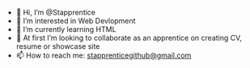 - 👋 Hi, I’m @Stapprentice
- 👀 I’m interested in Web Devlopment
- 🌱 I’m currently learning HTML
- 💞️  At first I’m looking to collaborate as an apprentice on creating CV, resume or showcase site
- 📫 How to reach me: stapprenticegithub@gmail.com

<!---
Stapprentice/Stapprentice is a ✨ special ✨ repository because its `README.md` (this file) appears on your GitHub profile.
You can click the Preview link to take a look at your changes.
--->
